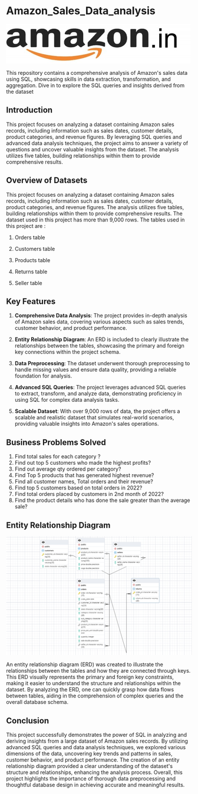 # Amazon_Sales_Data_analysis
 ![](https://github.com/tejayalamanchi/Amazon_Sales_Data_analysis/blob/main/amzon.jpeg)
 
This repository contains a comprehensive analysis of Amazon's sales data using SQL, showcasing skills in data extraction, transformation, and aggregation. Dive in to explore the SQL queries and insights derived from the dataset

## Introduction

This project focuses on analyzing a dataset containing Amazon sales records, including information such as sales dates, customer details, product categories, and revenue figures. By leveraging SQL queries and advanced data analysis techniques, the project aims to answer a variety of questions and uncover valuable insights from the dataset. The analysis utilizes five tables, building relationships within them to provide comprehensive results.

## Overview of Datasets

This project focuses on analyzing a dataset containing Amazon sales records, including information such as sales dates, customer details, product categories, and revenue figures. The analysis utilizes five tables, building relationships within them to provide comprehensive results. The dataset used in this project has more than 9,000 rows. The tables used in this project are :

1. Orders table

2. Customers table

3. Products table

4. Returns table

5. Seller table

## Key Features



1. **Comprehensive Data Analysis**: The project provides in-depth analysis of Amazon sales data, covering various aspects such as sales trends, customer behavior, and product performance.
   
2. **Entity Relationship Diagram**: An ERD is included to clearly illustrate the relationships between the tables, showcasing the primary and foreign key connections within the project schema.

3. **Data Preprocessing**: The dataset underwent thorough preprocessing to handle missing values and ensure data quality, providing a reliable foundation for analysis.

4. **Advanced SQL Queries**: The project leverages advanced SQL queries to extract, transform, and analyze data, demonstrating proficiency in using SQL for complex data analysis tasks.

5. **Scalable Dataset**: With over 9,000 rows of data, the project offers a scalable and realistic dataset that simulates real-world scenarios, providing valuable insights into Amazon's sales operations.

## Business Problems Solved

1. Find total sales for each category ?
2. Find out top 5 customers who made the highest profits?
3. Find out average qty ordered per category?
4. Find Top 5 products that has generated highest revenue?
5. Find all customer names, Total orders and their revenue?
6. Find top 5 customers based on total orders in 2022?
7. Find total orders placed by customers in 2nd month of 2022?
8. Find the product details who has done the sale greater than the average sale?


## Entity Relationship Diagram

![](https://github.com/tejayalamanchi/Amazon_Sales_Data_analysis/blob/main/entity_relationship_diagram..png)

An entity relationship diagram (ERD) was created to illustrate the relationships between the tables and how they are connected through keys. This ERD visually represents the primary and foreign key constraints, making it easier to understand the structure and relationships within the dataset. By analyzing the ERD, one can quickly grasp how data flows between tables, aiding in the comprehension of complex queries and the overall database schema.




## Conclusion

This project successfully demonstrates the power of SQL in analyzing and deriving insights from a large dataset of Amazon sales records. By utilizing advanced SQL queries and data analysis techniques, we explored various dimensions of the data, uncovering key trends and patterns in sales, customer behavior, and product performance. The creation of an entity relationship diagram provided a clear understanding of the dataset's structure and relationships, enhancing the analysis process. Overall, this project highlights the importance of thorough data preprocessing and thoughtful database design in achieving accurate and meaningful results.



